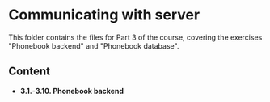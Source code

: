 # Communicating with server

This folder contains the files for Part 3 of the course, covering the exercises "Phonebook backend" and "Phonebook database".

## Content
- **3.1.-3.10. Phonebook backend**

